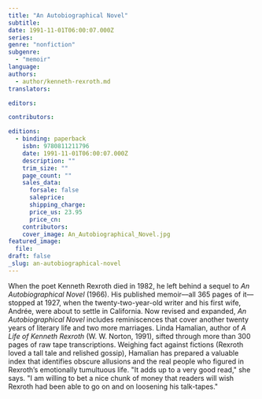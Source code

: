```yaml
---
title: "An Autobiographical Novel"
subtitle:
date: 1991-11-01T06:00:07.000Z
series:
genre: "nonfiction"
subgenre:
  - "memoir"
language:
authors:
  - author/kenneth-rexroth.md
translators:

editors:

contributors:

editions:
  - binding: paperback
    isbn: 9780811211796
    date: 1991-11-01T06:00:07.000Z
    description: ""
    trim_size: ""
    page_count: ""
    sales_data:
      forsale: false
      saleprice:
      shipping_charge:
      price_us: 23.95
      price_cn:
    contributors:
    cover_image: An_Autobiographical_Novel.jpg
featured_image:
  file:
draft: false
_slug: an-autobiographical-novel
---
```


When the poet Kenneth Rexroth died in 1982, he left behind a sequel to _An Autobiographical Novel_ (1966). His published memoir––all 365 pages of it––stopped at 1927, when the twenty-two-year-old writer and his first wife, Andrée, were about to settle in California. Now revised and expanded, _An Autobiographical Novel_ includes reminiscences that cover another twenty years of literary life and two more marriages. Linda Hamalian, author of _A Life of Kenneth Rexroth_ (W. W. Norton, 1991), sifted through more than 300 pages of raw tape transcriptions. Weighing fact against fictions (Rexroth loved a tall tale and relished gossip), Hamalian has prepared a valuable index that identifies obscure allusions and the real people who figured in Rexroth’s emotionally tumultuous life. "It adds up to a very good read," she says. "I am willing to bet a nice chunk of money that readers will wish Rexroth had been able to go on and on loosening his talk-tapes."

